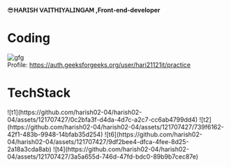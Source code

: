 😎**𝖧𝖠𝖱𝖨𝖲𝖧 𝖵𝖠𝖨𝖳𝖧𝖨𝖸𝖠𝖫𝖨𝖭𝖦𝖠𝖬 ,Front-end-developer**

<h1>Coding</h1>

![gfg](https://github.com/harish02-04/harish02-04/assets/121707427/cf1465d0-00d4-4261-82f1-fd5b1b6f144e)
<br>
Profile: https://auth.geeksforgeeks.org/user/hari21121it/practice

<h1>TechStack</h1>
![t1](https://github.com/harish02-04/harish02-04/assets/121707427/0c2bfa3f-d4da-4d7c-a2c7-cc6ab4799dd4)
![t2](https://github.com/harish02-04/harish02-04/assets/121707427/739f6162-42f1-483b-9948-14bfab35d254)
![t6](https://github.com/harish02-04/harish02-04/assets/121707427/9df2bee4-dfca-4fee-8d25-2a18a3cda8ab)
![t4](https://github.com/harish02-04/harish02-04/assets/121707427/3a5a655d-746d-47fd-bdc0-89b9b7cec87e)





